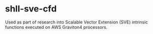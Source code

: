 # shll-sve-cfd
Used as part of research into Scalable Vector Extension (SVE) intrinsic functions executed on AWS Graviton4 processors.
